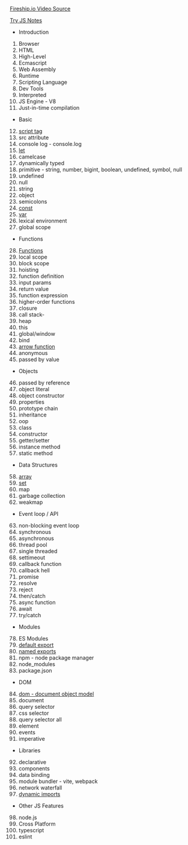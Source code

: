 [Fireship.io Video Source](https://www.youtube.com/watch?v=lkIFF4maKMU)

[Try JS Notes](https://github.com/munetracker/html_css_js_basics/blob/master/src/tryjs/aa_folderdirectory.md)

- Introduction
1. Browser
2. HTML
3. High-Level
4. Ecmascript
5. Web Assembly
6. Runtime
7. Scripting Language
8. Dev Tools
9. Interpreted
10. JS Engine - V8
11. Just-in-time compilation

- Basic
12. [script tag](https://github.com/munetracker/html_css_js_basics/blob/master/src/tryjs/javascripttest.html)
13. src attribute
14. console log - console.log
15. [let](https://github.com/munetracker/html_css_js_basics/blob/master/src/tryjs/ep1_variable_datatypes.js)
16. camelcase
17. dynamically typed
18. primitive - string, number, bigint, boolean, undefined, symbol, null
19. undefined
20. null
21. string
22. object
23. semicolons
24. [const](https://github.com/munetracker/html_css_js_basics/blob/master/src/tryjs/ep1_variable_datatypes.js)
25. [var](https://github.com/munetracker/html_css_js_basics/blob/master/src/tryjs/ep1_variable_datatypes.js)
26. lexical environment
27. global scope

- Functions
28. [Functions](https://github.com/munetracker/html_css_js_basics/blob/master/src/tryjs/ep5_function.js)
29. local scope
30. block scope
31. hoisting
32. function definition
33. input params
34. return value
35. function expression
36. higher-order functions
37. closure
38. call stack-
39. heap
40. this
41. global/window
42. bind
43. [arrow function](https://github.com/munetracker/html_css_js_basics/blob/master/src/tryjs/ep5_function.js)
44. anonymous
45. passed by value

- Objects
46. passed by reference
47. object literal
48. object constructor
49. properties
50. prototype chain
51. inheritance
52. oop
53. class
54. constructor
55. getter/setter
56. instance method
57. static method

- Data Structures
58. [array](https://github.com/munetracker/html_css_js_basics/blob/master/src/tryjs/ep7_arrays.js)
59. [set](https://github.com/munetracker/html_css_js_basics/blob/master/src/tryjs/ep8_set_lookslikearrays.js)
60. map
61. garbage collection
62. weakmap

- Event loop / API
63. non-blocking event loop
64. synchronous
65. asynchronous
66. thread pool
67. single threaded
68. settimeout
69. callback function
70. callback hell
71. promise
72. resolve
73. reject
74. then/catch
75. async function
76. await
77. try/catch

- Modules
78. ES Modules
79. [default export](https://github.com/munetracker/html_css_js_basics/blob/master/src/tryjs/ep6_loops.js)
80. [named exports](https://github.com/munetracker/html_css_js_basics/blob/master/src/tryjs/ep6_loops.js)
81. npm - node package manager
82. node_modules
83. package.json

- DOM
84. [dom - document object model](https://github.com/munetracker/html_css_js_basics/blob/master/src/tryjs/ep3_dom_manipulation.js)
85. document
86. query selector
87. css selector
88. query selector all
89. element
90. events
91. imperative

- Libraries
92. declarative
93. components
94. data binding
95. module bundler - vite, webpack
96. network waterfall
97. [dynamic imports](https://github.com/munetracker/html_css_js_basics/blob/master/src/tryjs/ep6_loops.js)

- Other JS Features
98. node.js
99. Cross Platform
100. typescript
101. eslint

